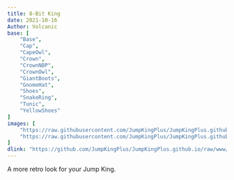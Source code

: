 ```yaml
---
title: 8-Bit King
date: 2021-10-16
Author: Volcanic
base: [
    "Base", 
    "Cap",
    "CapeOwl",
    "Crown",
    "CrownNBP",
    "CrownOwl",
    "GiantBoots",
    "GnomeHat",
    "Shoes",
    "SnakeRing",
    "Tunic",
    "YellowShoes"
]
images: [
    "https://raw.githubusercontent.com/JumpKingPlus/JumpKingPlus.github.io/www/images/workshop/collections/3-banner.png",
    "https://raw.githubusercontent.com/JumpKingPlus/JumpKingPlus.github.io/www/images/workshop/collections/3-hover.png"
]
dlink: "https://github.com/JumpKingPlus/JumpKingPlus.github.io/raw/www/reskins/collections/8-Bit_King.zip"
---
```


A more retro look for your Jump King.
